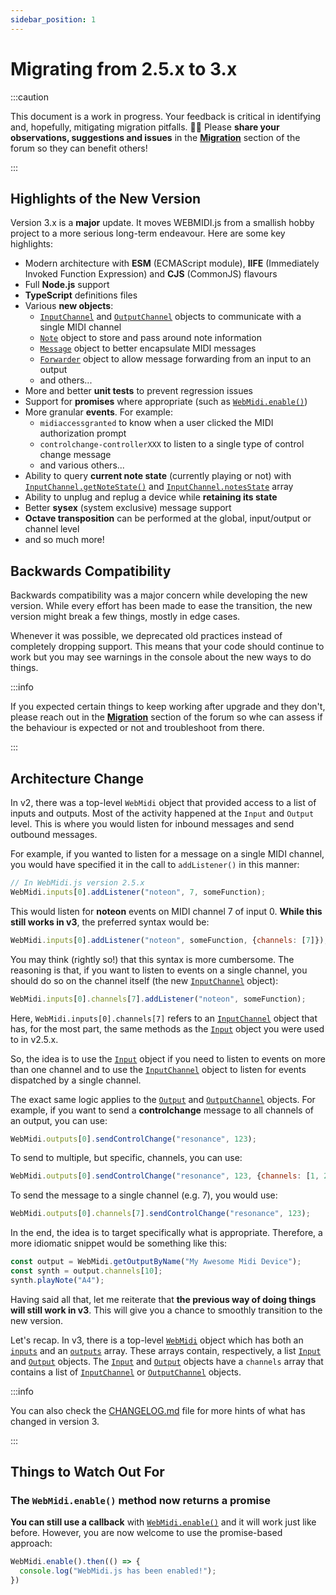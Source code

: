 ```yaml
---
sidebar_position: 1
---
```


# Migrating from 2.5.x to 3.x

:::caution

This document is a work in progress. Your feedback is critical in identifying and, hopefully, 
mitigating migration pitfalls. 🙏🏻 Please **share your observations, suggestions and issues** in the 
[**Migration**](https://github.com/djipco/webmidi/discussions/categories/migration) section of the forum
so they can benefit others! 

:::

## Highlights of the New Version

Version 3.x is a **major** update. It moves WEBMIDI.js from a smallish hobby project to a more 
serious long-term endeavour. Here are some key highlights:

- Modern architecture with **ESM** (ECMAScript module), **IIFE** (Immediately Invoked Function 
Expression) and **CJS** (CommonJS) flavours
- Full **Node.js** support
- **TypeScript** definitions files
- Various **new objects**:
  - [`InputChannel`](../api/classes/InputChannel) and [`OutputChannel`](../api/classes/OutputChannel) 
  objects to communicate with a single MIDI channel
  - [`Note`](../api/classes/Note) object to store and pass around note information
  - [`Message`](../api/classes/Message) object to better encapsulate MIDI messages
  - [`Forwarder`](../api/classes/Forwarder) object to allow message forwarding from an input to an output
  - and others...
- More and better **unit tests** to prevent regression issues
- Support for **promises** where appropriate (such as 
[`WebMidi.enable()`](../api/classes/WebMidi#enable))
- More granular **events**. For example:
  - `midiaccessgranted` to know when a user clicked the MIDI authorization prompt
  - `controlchange-controllerXXX` to listen to a single type of control change message
  - and various others...
- Ability to query **current note state** (currently playing or not) with 
[`InputChannel.getNoteState()`](../api/classes/InputChannel#getNoteState) 
and [`InputChannel.notesState`](../api/classes/InputChannel#notesState) array
- Ability to unplug and replug a device while **retaining its state**
- Better **sysex** (system exclusive) message support
- **Octave transposition** can be performed at the global, input/output or channel level
- and so much more!

## Backwards Compatibility

Backwards compatibility was a major concern while developing the new version. While every effort 
has been made to ease the transition, the new version might break a few things, mostly in edge 
cases.

Whenever it was possible, we deprecated old practices instead of completely dropping support. This 
means that your code should continue to work but you may see warnings in the console about the new 
ways to do things.

:::info

If you expected certain things to keep working after upgrade and they don't, please reach out in the
[**Migration**](https://github.com/djipco/webmidi/discussions/categories/migration) section of the
forum so whe can assess if the behaviour is expected or not and troubleshoot from there.

:::

## Architecture Change

In v2, there was a top-level `WebMidi` object that provided access to a list of inputs and outputs. 
Most of the activity happened at the `Input` and `Output` level. This is where you would listen for
inbound messages and send outbound messages.

For example, if you wanted to listen for a message on a single MIDI channel, you would have 
specified it in the call to `addListener()` in this manner:

```javascript
// In WebMidi.js version 2.5.x
WebMidi.inputs[0].addListener("noteon", 7, someFunction);
```

This would listen for **noteon** events on MIDI channel 7 of input 0. **While this still works in 
v3**, the preferred syntax would be: 

```javascript
WebMidi.inputs[0].addListener("noteon", someFunction, {channels: [7]});
```

You may think (rightly so!) that this syntax is more cumbersome. The reasoning is that, if you want
to listen to events on a single channel, you should do so on the channel itself 
(the new [`InputChannel`](../api/classes/InputChannel) object):

```javascript
WebMidi.inputs[0].channels[7].addListener("noteon", someFunction);
```

Here, `WebMidi.inputs[0].channels[7]` refers to an
[`InputChannel`](../api/classes/InputChannel) object that has, for the most part, the same methods 
as the [`Input`](../api/classes/Input) object you were used to in v2.5.x.

So, the idea is to use the [`Input`](../api/classes/Input) object if you need to listen to events on 
more than one channel and to use the [`InputChannel`](../api/classes/InputChannel) object to listen
for events dispatched by a single channel.

The exact same logic applies to the [`Output`](../api/classes/Output) and 
[`OutputChannel`](../api/classes/OutputChannel) objects. For example, if you want to send a 
**controlchange** message to all channels of an output, you can use:

```javascript
WebMidi.outputs[0].sendControlChange("resonance", 123);
```
To send to multiple, but specific, channels, you can use:

```javascript
WebMidi.outputs[0].sendControlChange("resonance", 123, {channels: [1, 2, 3]});
```

To send the message to a single channel (e.g. 7), you would use:

```javascript
WebMidi.outputs[0].channels[7].sendControlChange("resonance", 123);
```

In the end, the idea is to target specifically what is appropriate. Therefore, a more idiomatic
snippet would be something like this:

```javascript
const output = WebMidi.getOutputByName("My Awesome Midi Device");
const synth = output.channels[10];
synth.playNote("A4");
```

Having said all that, let me reiterate that **the previous way of doing things will still work in 
v3**. This will give you a chance to smoothly transition to the new version.

Let's recap. In v3, there is a top-level [`WebMidi`](../api/classes/WebMidi) object which has both 
an [`inputs`](../api/classes/WebMidi#inputs) and an [`outputs`](../api/classes/WebMidi#outputs) 
array. These arrays contain, respectively, a list [`Input`](../api/classes/Input) and 
[`Output`](../api/classes/Output) objects. The [`Input`](../api/classes/Input) and
[`Output`](../api/classes/Output)  objects have a `channels` array that contains a list of 
[`InputChannel`](../api/classes/InputChannel) or [`OutputChannel`](../api/classes/OutputChannel)
objects.

:::info

You can also check the [CHANGELOG.md](https://github.com/djipco/webmidi/blob/master/CHANGELOG.md) 
file for more hints of what has changed in version 3.

:::

## Things to Watch Out For

### The `WebMidi.enable()` method now returns a promise

**You can still use a callback** with [`WebMidi.enable()`](../api/classes/WebMidi#enable) and it 
will work just like before. However, you are now welcome to use the promise-based approach:

```javascript
WebMidi.enable().then(() => {
  console.log("WebMidi.js has been enabled!");
})
```
